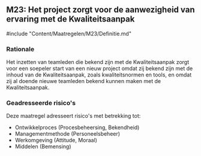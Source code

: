 ## M23: Het project zorgt voor de aanwezigheid van ervaring met de Kwaliteitsaanpak

#include "Content/Maatregelen/M23/Definitie.md"

### Rationale

Het inzetten van teamleden die bekend zijn met de Kwaliteitsaanpak zorgt voor een soepeler start van een nieuw project omdat zij bekend zijn met de inhoud van de Kwaliteitsaanpak, zoals kwaliteitsnormen en tools, en omdat zij al doende nieuwe teamleden bekend kunnen maken met de Kwaliteitsaanpak.

### Geadresseerde risico's

Deze maatregel adresseert risico's met betrekking tot:

* Ontwikkelproces (Procesbeheersing, Bekendheid)
* Managementmethode (Personeelsbeheer)
* Werkomgeving (Attitude, Moraal)
* Middelen (Bemensing)
